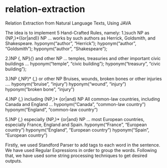 # relation-extraction
Relation Extraction from Natural Language Texts, Using JAVA

The idea is to implement 5 Hand-Crafted Rules, namely:
1.)such NP as {NP,}*{(or|and)} NP
	... works by such authors as Herrick, Goldsmith, and 	Shakespeare.
	hyponym(“author”, “Herrick”);
	hyponym(“author”, “Goldsmith”);
	hyponym(“author”, “Shakespeare”);

2.)NP {, NP}*{*} and other NP
	… temples, treasuries and other important civic buildings 	…
 	hyponym(“temple”, “civic building”);
 	hyponym(“treasury”, “civic building”);

3.)NP {,NP}* {,} or other NP
Bruises, wounds, broken bones  or other injuries ….
hyponym(“bruise”, “injury”)
hyponym(“wound”, “injury”)
hyponym(“broken bone”, “injury”)

4.)NP {,} including {NP,}* {or|and} NP
All common-law countries, including Canada and England …
hyponym(“Canada”, “common-law country”)
hyponym(“England”, “common-law country”)

5.)NP {,} especially  {NP,}* {or|and} NP
… most European countries, especially France, England and Spain.
hyponym(“France”, “European country”)
hyponym(“England”, “European country”)
hyponym(“Spain”, “European country”)

Firstly, we used Standford Parser to add tags to each word in the sentence.
We have used Regular Expressions in order to group the words.
Following that, we have used some string processing techniques to get desired outputs.
